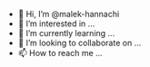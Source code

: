 - 👋 Hi, I’m @malek-hannachi
- 👀 I’m interested in ...
- 🌱 I’m currently learning ...
- 💞️ I’m looking to collaborate on ...
- 📫 How to reach me ...

<!---
malek-hannachi/malek-hannachi is a ✨ special ✨ repository because its `README.md` (this file) appears on your GitHub profile.
You can click the Preview link to take a look at your changes.
--->
